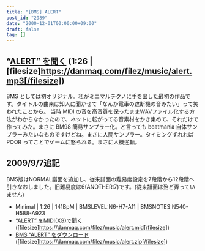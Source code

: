 ```yaml
---
title: "[BMS] ALERT"
post_id: "2989"
date: "2000-12-01T00:00:00+09:00"
draft: false
tag: []
---
```



## “[ALERT” を聞く](/filez/music/alert.mp3) (1:26 | [filesize]https://danmaq.com/filez/music/alert.mp3[/filesize])

BMS としては初オリジナル。私がミニマルテクノに手を出した最初の作品です。タイトルの由来は知人に聞かせて「なんか電車の遮断機の音みたい」って笑われたことから。  当時 MIDI の音を高音質を保ったままWAVファイル化する方法がわからなかったので、ネットに転がってる音素材をかき集めて、それだけで作ってみた。まさに BM98 簡易サンプラー化。と言っても beatmania 自体サンプラーみたいなものですけどね。まさに人間サンプラー。タイミングずれれば POOR ってことでゲームに怒られる。まさに人機逆転。

## 2009/9/7追記
BMS版はNORMAL譜面を追加し、従来譜面の難易度設定を7段階から12段階へ引きなおしました。旧難易度は6(ANOTHER:7)です。(従来譜面は殆ど弄っていません)

  * Minimal | 1:26 | 141BpM | BMSLEVEL:N6-H7-A11 | BMSNOTES:N540-H588-A923
  * “[ALERT” をMIDI(XG)で聞く](/filez/music/alert.mid) ([filesize]https://danmaq.com/filez/music/alert.mid[/filesize])
  * [BMS “ALERT” をダウンロード](/filez/music/alert.zip) ([filesize]https://danmaq.com/filez/music/alert.zip[/filesize])
